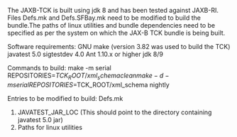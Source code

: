 The JAXB-TCK is built using jdk 8 and has been tested against JAXB-RI.
Files Defs.mk and Defs.SFBay.mk need to be modified to build the bundle.The paths of linux utilities and bundle dependencies need to be specified as per the system on which the JAX-B TCK bundle is being built.

Software requirements:
GNU make (version 3.82 was used to build the TCK)
javatest 5.0
sigtestdev 4.0
Ant 1.10.x or higher
jdk 8/9

Commands to build:
make -m serial REPOSITORIES=$TCK_ROOT/xml_schema clean
make -d -m serial REPOSITORIES=$TCK_ROOT/xml_schema nightly

Entries to be modified to build:
Defs.mk

1) JAVATEST_JAR_LOC (This should point to the directory containing javatest 5.0 jar)
2) Paths for linux utilities